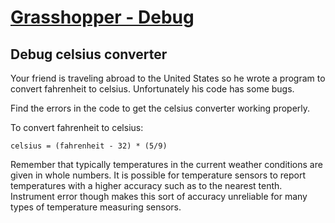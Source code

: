 # [Grasshopper - Debug](https://www.codewars.com/kata/grasshopper-debug "55cb854deb36f11f130000e1")

## Debug celsius converter

Your friend is traveling abroad to the United States so he wrote a program to convert fahrenheit to celsius. Unfortunately his code has some bugs.

Find the errors in the code to get the celsius converter working properly.

To convert fahrenheit to celsius:
```
celsius = (fahrenheit - 32) * (5/9)
```

Remember that typically temperatures in the current weather conditions are given in whole numbers. It is possible for temperature sensors to report temperatures with a higher accuracy such as to the nearest tenth. Instrument error though makes this sort of accuracy unreliable for many types of temperature measuring sensors. 